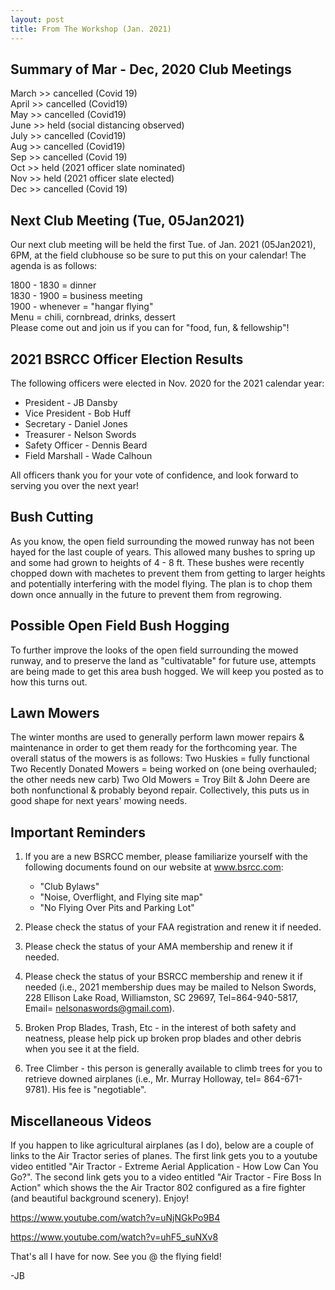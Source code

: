 ```yaml
---
layout: post
title: From The Workshop (Jan. 2021)
---
```

## Summary of Mar - Dec, 2020 Club Meetings

March >> cancelled (Covid 19)  
April >> cancelled (Covid19)  
May >> cancelled (Covid19)  
June >> held (social distancing observed)  
July >> cancelled (Covid19)  
Aug >> cancelled (Covid19)  
Sep >> cancelled (Covid 19)  
Oct >> held (2021 officer slate nominated)  
Nov >> held (2021 officer slate elected)  
Dec >> cancelled (Covid 19)

## Next Club Meeting (Tue, 05Jan2021)

Our next club meeting will be held the first Tue. of Jan. 2021 (05Jan2021), 6PM,
at the field clubhouse so be sure to put this on your calendar! The agenda is as
follows:

1800 - 1830 = dinner  
1830 - 1900 = business meeting  
1900 - whenever = "hangar flying"  
Menu = chili, cornbread, drinks, dessert  
Please come out and join us if you can for "food, fun, & fellowship"!

## 2021 BSRCC Officer Election Results

The following officers were elected in Nov. 2020 for the 2021 calendar year:

- President - JB Dansby
- Vice President - Bob Huff
- Secretary - Daniel Jones
- Treasurer - Nelson Swords
- Safety Officer - Dennis Beard
- Field Marshall - Wade Calhoun

All officers thank you for your vote of confidence, and look forward to serving
you over the next year!

## Bush Cutting

As you know, the open field surrounding the mowed runway has not been hayed for
the last couple of years. This allowed many bushes to spring up and some had
grown to heights of 4 - 8 ft. These bushes were recently chopped down with
machetes to prevent them from getting to larger heights and potentially
interfering with the model flying. The plan is to chop them down once annually
in the future to prevent them from regrowing.

## Possible Open Field Bush Hogging

To further improve the looks of the open field surrounding the mowed runway, and
to preserve the land as "cultivatable" for future use, attempts are being made
to get this area bush hogged. We will keep you posted as to how this turns out.

## Lawn Mowers

The winter months are used to generally perform lawn mower repairs & maintenance
in order to get them ready for the forthcoming year. The overall status of the
mowers is as follows: Two Huskies = fully functional Two Recently Donated Mowers
= being worked on (one being overhauled; the other needs new carb) Two Old
Mowers = Troy Bilt & John Deere are both nonfunctional & probably beyond repair.
Collectively, this puts us in good shape for next years' mowing needs.

## Important Reminders

1.  If you are a new BSRCC member, please familiarize yourself with the
following documents found on our website at www.bsrcc.com:

    - "Club Bylaws"
    - "Noise, Overflight, and Flying site map"
    - "No Flying Over Pits and Parking Lot"

2.  Please check the status of your FAA registration and renew it if needed.

3.  Please check the status of your AMA membership and renew it if needed.

4.  Please check the status of your BSRCC membership and renew it if needed
    (i.e., 2021 membership dues may be mailed to Nelson Swords, 228 Ellison Lake
    Road, Williamston, SC 29697, Tel=864-940-5817, Email=
    nelsonaswords@gmail.com).

5.  Broken Prop Blades, Trash, Etc - in the interest of both safety and
    neatness, please help pick up broken prop blades and other debris when you
    see it at the field.

6.  Tree Climber - this person is generally available to climb trees for you to
    retrieve downed airplanes (i.e., Mr. Murray Holloway, tel= 864-671-9781).
    His fee is "negotiable".

## Miscellaneous Videos

If you happen to like agricultural airplanes (as I do), below are a couple of
links to the Air Tractor series of planes. The first link gets you to a youtube
video entitled "Air Tractor - Extreme Aerial Application - How Low Can You Go?".
The second link gets you to a video entitled "Air Tractor - Fire Boss In Action"
which shows the the Air Tractor 802 configured as a fire fighter (and beautiful
background scenery). Enjoy!

<https://www.youtube.com/watch?v=uNjNGkPo9B4>

<https://www.youtube.com/watch?v=uhF5_suNXv8>

That's all I have for now. See you @ the flying field!

\-JB
